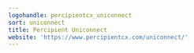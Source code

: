```yaml
---
logohandle: percipientcx_uniconnect
sort: uniconnect
title: Percipient Uniconnect
website: 'https://www.percipientcx.com/uniconnect/'
---
```

